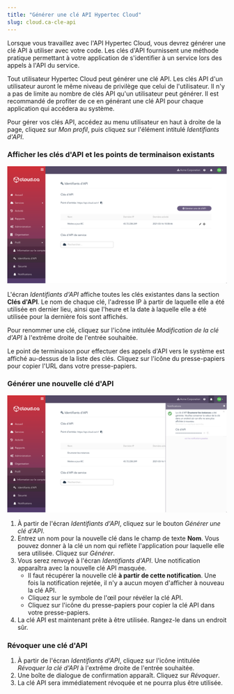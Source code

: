 ```yaml
---
title: "Générer une clé API Hypertec Cloud"
slug: cloud.ca-cle-api
---
```



Lorsque vous travaillez avec l'API Hypertec Cloud, vous devrez générer une clé API à utiliser avec votre code. Les clés d'API fournissent une méthode pratique permettant à votre application de s'identifier à un service lors des appels à l'API du service.

Tout utilisateur Hypertec Cloud peut générer une clé API. Les clés API d'un utilisateur auront le même niveau de privilège que celui de l'utilisateur. Il n'y a pas de limite au nombre de clés API qu'un utilisateur peut générer. Il est recommandé de profiter de ce en générant une clé API pour chaque application qui accédera au système.

Pour gérer vos clés API, accédez au menu utilisateur en haut à droite de la page, cliquez sur *Mon profil*, puis cliquez sur l'élément intitulé *Identifiants d'API*.

### Afficher les clés d'API et les points de terminaison existants

![L'écran des identifiants d'API](/assets/cloudmc-api-key-fr-01.png)

L'écran *Identifiants d'API* affiche toutes les clés existantes dans la section **Clés d'API**. Le nom de chaque clé, l'adresse IP à partir de laquelle elle a été utilisée en dernier lieu, ainsi que l'heure et la date à laquelle elle a été utilisée pour la dernière fois sont affichés.

Pour renommer une clé, cliquez sur l'icône intitulée *Modification de la clé d'API* à l'extrême droite de l'entrée souhaitée.

Le point de terminaison pour effectuer des appels d'API vers le système est affiché au-dessus de la liste des clés. Cliquez sur l'icône du presse-papiers pour copier l'URL dans votre presse-papiers.

### Générer une nouvelle clé d'API

![Clé d'API généré](/assets/cloudmc-api-key-fr-02.png)

1. À partir de l'écran *Identifiants d'API*, cliquez sur le bouton *Générer une clé d'API*.
1. Entrez un nom pour la nouvelle clé dans le champ de texte **Nom**. Vous pouvez donner à la clé un nom qui reflète l'application pour laquelle elle sera utilisée. Cliquez sur *Générer*.
1. Vous serez renvoyé à l'écran *Identifiants d'API*. Une notification apparaîtra avec la nouvelle clé API masquée.
    - Il faut récupérer la nouvelle clé **à partir de cette notification**. Une fois la notification rejetée, il n'y a aucun moyen d'afficher à nouveau la clé API.
    - Cliquez sur le symbole de l'œil pour révéler la clé API.
    - Cliquez sur l'icône du presse-papiers pour copier la clé API dans votre presse-papiers.
1. La clé API est maintenant prête à être utilisée. Rangez-le dans un endroit sûr.

### Révoquer une clé d'API

1. À partir de l'écran *Identifiants d'API*, cliquez sur l'icône intitulée *Révoquer la clé d'API* à l'extrême droite de l'entrée souhaitée.
1. Une boîte de dialogue de confirmation apparaît. Cliquez sur *Révoquer*.
1. La clé API sera immédiatement révoquée et ne pourra plus être utilisée.
